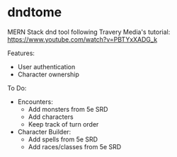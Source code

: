 # dndtome

MERN Stack dnd tool following Travery Media's tutorial: https://www.youtube.com/watch?v=PBTYxXADG_k

Features:
- User authentication
- Character ownership

To Do:
- Encounters:
  - Add monsters from 5e SRD
  - Add characters 
  - Keep track of turn order
- Character Builder:
  - Add spells from 5e SRD
  - Add races/classes from 5e SRD
  
